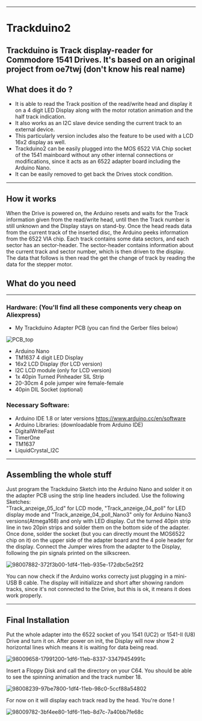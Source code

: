 ------
# Trackduino2
Trackduino is Track display-reader for Commodore 1541 Drives. It's based on an original project from oe7twj (don't know his real name) 
-------
## What does it do ? 
- It is able to read the Track position of the read/write head and display it on a 4 digit LED Display along with the motor rotation animation and the half track indication.
- It also works as an I2C slave device sending the current track to an external device.
- This particularly version includes also the feature to be used with a LCD 16x2 display as well. 
- Trackduino2 can be easily plugged into the MOS 6522 VIA Chip socket of the 1541 mainboard without any other internal connections or modifications, since it acts as an 6522 adapter board including the Arduino Nano.
- It can be easily removed to get back the Drives stock condition. 

-----
## How it works 
When the Drive is powered on, the Arduino resets and waits for the Track information given from the read/write head, until then the Track number is still unknown and the Display stays on stand-by.
Once the head reads data from the current track of the inserted disc, the Arduino peeks information from the 6522 VIA chip. Each track contains some data sectors, and each sector has an sector-header. The sector-header contains information about the current track and sector number, which is then driven to the display. 
The data that follows is then read the get the change of track by reading the data for the stepper motor.
## What do you need  

-----
 ### Hardware: (You'll find all these components very cheap on Aliexpress)
- My Trackduino Adapter PCB (you can find the Gerber files below) 

![PCB_top](https://user-images.githubusercontent.com/64856480/98012570-8c218000-1df9-11eb-8c60-df49d0f7fd19.png)

- Arduino Nano 
- TM1637 4 digit LED Display 
- 16x2 LCD Display (for LCD version) 
- I2C LCD module (only for LCD version)
- 1x 40pin Turned Pinheader SIL Strip
- 20-30cm 4 pole jumper wire female-female
- 40pin DIL Socket (optional)

 ### Necessary Software:
- Arduino IDE 1.8 or later versions  https://www.arduino.cc/en/software
- Arduino Libraries: (downloadable from Arduino IDE)
- DigitalWriteFast 
- TimerOne
- TM1637
- LiquidCrystal_I2C 
  
------
## Assembling the whole stuff
Just program the Trackduino Sketch into the Arduino Nano and solder it on the adapter PCB using the strip line headers included. 
Use the following Sketches:  
"Track_anzeige_05_lcd" for LCD mode, "Track_anzeige_04_poll" for LED display mode and "Track_anzeige_04_poll_Nano3" only for Arduino Nano3 versions(Atmega168) 
    and only with LED display. 
Cut the turned 40pin strip line in two 20pin strips and solder them on the bottom side of the adapter. Once done, solder the socket (but you can directly mount the MOS6522 chip on it) on the upper side of the adapter board and the 4 pole header for the display. Connect the Jumper wires from the adapter to the Display, following the pin signals printed on the silkscreen.

![98007882-372f3b00-1df4-11eb-935e-172dbc5e25f2](https://user-images.githubusercontent.com/64856480/98012876-e3bfeb80-1df9-11eb-9b46-43c8905daadc.jpeg)

You can now check if the Arduino works correcty just plugging in a mini-USB B cable. The display will initializze and short after showing random tracks, since it's not connected to the Drive, but this is ok, it means it does work properly. 

-----
## Final Installation 
Put the whole adapter into the 6522 socket of you 1541 (UC2) or 1541-II (U8) Drive and turn it on. 
After power on init, the Display will now show 2 horizontal lines which means it is waiting for data being read. 

![98009658-17991200-1df6-11eb-8337-33479454991c](https://user-images.githubusercontent.com/64856480/98013033-1d90f200-1dfa-11eb-97a5-e3a092267207.jpeg)

Insert a Floppy Disk and call the directory on your C64. You should be able to see the spinning animation and the track number 18.

![98008239-97be7800-1df4-11eb-98c0-5ccf88a54802](https://user-images.githubusercontent.com/64856480/98013334-8c6e4b00-1dfa-11eb-92a4-ed97252fff36.jpeg)

For now on it will display each track read by the head.
You're done ! 

![98009782-3bf4ee80-1df6-11eb-8d7c-7a40bb7fe68c](https://user-images.githubusercontent.com/64856480/98013479-b58edb80-1dfa-11eb-82e4-7d77e72bb940.jpeg)


